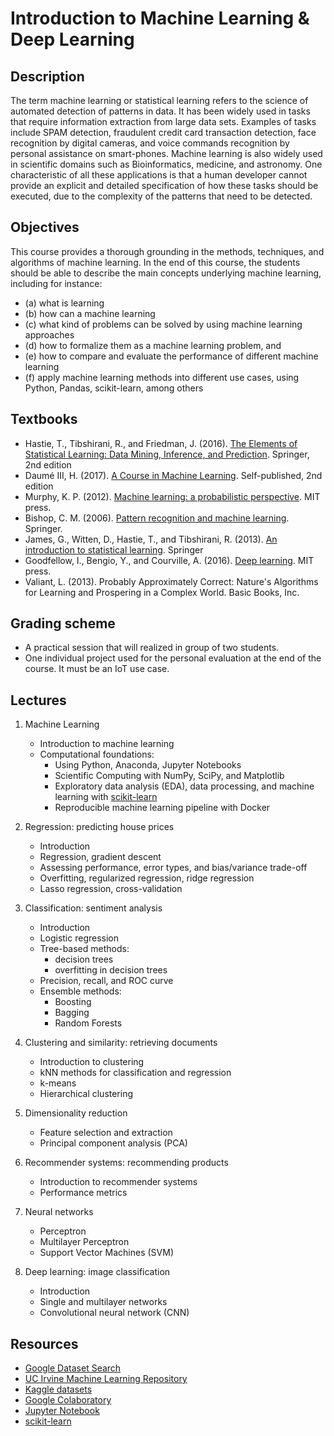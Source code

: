 # Introduction to Machine Learning & Deep Learning

## Description

The term machine learning or statistical learning refers to the science of automated detection of patterns in data. It has been widely used in tasks that require information extraction from large data sets. Examples of tasks include SPAM detection, fraudulent credit card transaction detection, face recognition by digital cameras, and voice commands recognition by personal assistance on smart-phones. Machine learning is also widely used in scientific domains such as Bioinformatics, medicine, and astronomy. One characteristic of all these applications is that a human developer cannot provide an explicit and detailed specification of how these tasks should be executed, due to the complexity of the patterns that need to be detected.

## Objectives

This course provides a thorough grounding in the methods, techniques, and algorithms of machine learning. In the end of this course, the students should be able to describe the main concepts underlying machine learning, including for instance: 
   * (a) what is learning
   * (b) how can a machine learning
   * (c) what kind of problems can be solved by using machine learning approaches 
   * (d) how to formalize them as a machine learning problem, and 
   * (e) how to compare and evaluate the performance of different machine learning
   * (f) apply machine learning methods into different use cases, using Python, Pandas, scikit-learn, among others

## Textbooks

* Hastie, T., Tibshirani, R., and Friedman, J. (2016). [The Elements of Statistical Learning: Data Mining, Inference, and Prediction](http://web.stanford.edu/~hastie/ElemStatLearn/). Springer, 2nd edition
* Daumé III, H. (2017). [A Course in Machine Learning](http://ciml.info/dl/v0_99/ciml-v0_99-all.pdf). Self-published, 2nd edition
* Murphy, K. P. (2012). [Machine learning: a probabilistic perspective](https://www.cs.ubc.ca/~murphyk/MLbook/). MIT press.
* Bishop, C. M. (2006). [Pattern recognition and machine learning](https://www.microsoft.com/en-us/research/uploads/prod/2006/01/Bishop-Pattern-Recognition-and-Machine-Learning-2006.pdf). Springer.
* James, G., Witten, D., Hastie, T., and Tibshirani, R. (2013). [An introduction to statistical learning](http://www-bcf.usc.edu/~gareth/ISL/). Springer
* Goodfellow, I., Bengio, Y., and Courville, A. (2016). [Deep learning](https://www.deeplearningbook.org/). MIT press.
* Valiant, L. (2013). Probably Approximately Correct: Nature's Algorithms for Learning and Prospering in a Complex World. Basic Books, Inc.


## Grading scheme

 * A practical session that will realized in group of two students.
 * One individual project used for the personal evaluation at the end of the course. It must be an IoT use case.

## Lectures

1. Machine Learning 

   * Introduction to machine learning
   * Computational foundations:
       - Using Python, Anaconda, Jupyter Notebooks
       - Scientific Computing with NumPy, SciPy, and Matplotlib
       - Exploratory data analysis (EDA), data processing, and machine learning with [scikit-learn](https://scikit-learn.org/)
       - Reproducible machine learning pipeline with Docker

2. Regression: predicting house prices
   
   * Introduction
   * Regression, gradient descent
   * Assessing performance, error types, and bias/variance trade-off
   * Overfitting, regularized regression, ridge regression
   * Lasso regression, cross-validation

3. Classification: sentiment analysis

   * Introduction
   * Logistic regression
   * Tree-based methods:
      - decision trees
      - overfitting in decision trees
   * Precision, recall, and ROC curve
   * Ensemble methods:
      - Boosting
      - Bagging
      - Random Forests

4. Clustering and similarity: retrieving documents
  
   * Introduction to clustering
   * kNN methods for classification and regression
   * k-means
   * Hierarchical clustering

5. Dimensionality reduction

   * Feature selection and extraction
   * Principal component analysis (PCA)

6. Recommender systems: recommending products

    * Introduction to recommender systems
    * Performance metrics

7. Neural networks

    * Perceptron
    * Multilayer Perceptron 
    * Support Vector Machines (SVM)

8. Deep learning: image classification
  
    * Introduction
    * Single and multilayer networks
    * Convolutional neural network (CNN)


## Resources

* [Google Dataset Search](https://toolbox.google.com/datasetsearch)
* [UC Irvine Machine Learning Repository](https://archive.ics.uci.edu/ml/index.php)
* [Kaggle datasets](https://www.kaggle.com/datasets)
* [Google Colaboratory](https://colab.research.google.com)
* [Jupyter Notebook](https://jupyter.org/)
* [scikit-learn](https://scikit-learn.org/stable/documentation.html)

<!-- 
## Papers
  * Sugimura, P., & Hartl, F. (2018). [Building a Reproducible Machine Learning Pipeline](https://arxiv.org/pdf/1810.04570.pdf). arXiv preprint arXiv:1810.04570. -->